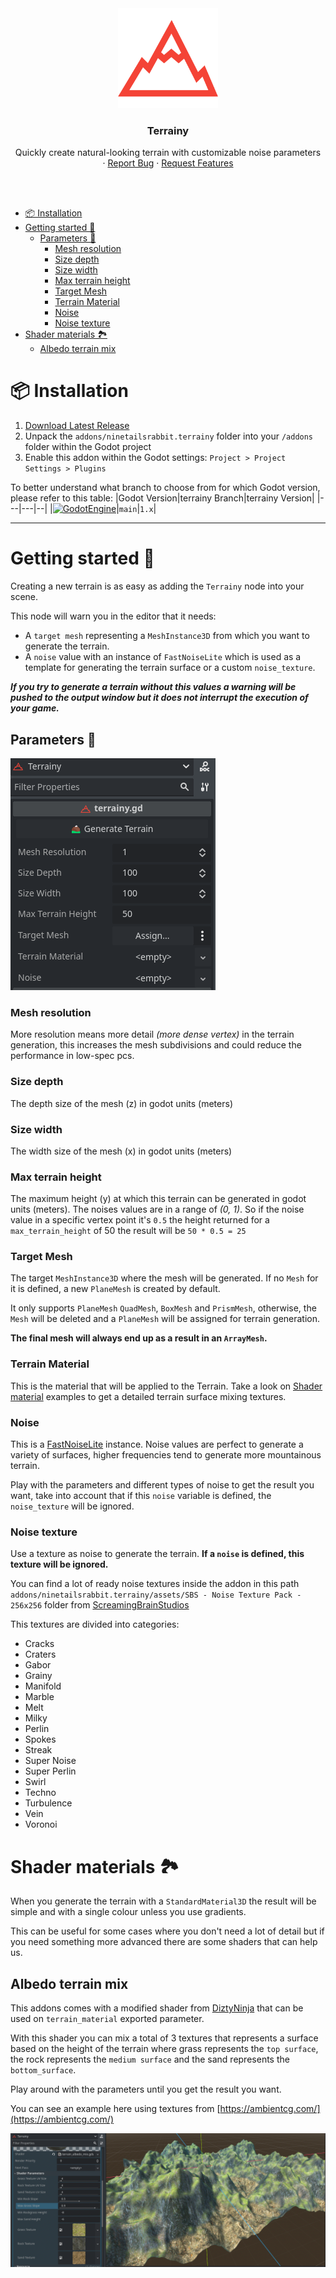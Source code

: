 <div align="center">
	<img src="icon.svg" alt="Logo" width="160" height="160">

<h3 align="center">Terrainy</h3>

  <p align="center">
   Quickly create natural-looking terrain with customizable noise parameters
	<br />
	·
	<a href="https://github.com/ninetailsrabbit/terrainy/issues/new?assignees=ninetailsrabbit&labels=%F0%9F%90%9B+bug&projects=&template=bug_report.md&title=">Report Bug</a>
	·
	<a href="https://github.com/ninetailsrabbit/terrainy/issues/new?assignees=ninetailsrabbit&labels=%E2%AD%90+feature&projects=&template=feature_request.md&title=">Request Features</a>
  </p>
</div>

<br>
<br>

- [📦 Installation](#-installation)
- [Getting started 📝](#getting-started-)
  - [Parameters 🗻](#parameters-)
    - [Mesh resolution](#mesh-resolution)
    - [Size depth](#size-depth)
    - [Size width](#size-width)
    - [Max terrain height](#max-terrain-height)
    - [Target Mesh](#target-mesh)
    - [Terrain Material](#terrain-material)
    - [Noise](#noise)
    - [Noise texture](#noise-texture)
- [Shader materials 🏞️](#shader-materials-️)
  - [Albedo terrain mix](#albedo-terrain-mix)

# 📦 Installation

1. [Download Latest Release](https://github.com/ninetailsrabbit/terrainy/releases/latest)
2. Unpack the `addons/ninetailsrabbit.terrainy` folder into your `/addons` folder within the Godot project
3. Enable this addon within the Godot settings: `Project > Project Settings > Plugins`

To better understand what branch to choose from for which Godot version, please refer to this table:
|Godot Version|terrainy Branch|terrainy Version|
|---|---|--|
|[![GodotEngine](https://img.shields.io/badge/Godot_4.3.x_stable-blue?logo=godotengine&logoColor=white)](https://godotengine.org/)|`main`|`1.x`|

---

# Getting started 📝

Creating a new terrain is as easy as adding the `Terrainy` node into your scene.

This node will warn you in the editor that it needs:

- A `target mesh` representing a `MeshInstance3D` from which you want to generate the terrain.
- A `noise` value with an instance of `FastNoiseLite` which is used as a template for generating the terrain surface or a custom `noise_texture`.

**_If you try to generate a terrain without this values a warning will be pushed to the output window but it does not interrupt the execution of your game._**

## Parameters 🗻

![terrainy_parameters](images/terrainy_parameters.png)

### Mesh resolution

More resolution means more detail _(more dense vertex)_ in the terrain generation, this increases the mesh subdivisions and could reduce the performance in low-spec pcs.

### Size depth

The depth size of the mesh (z) in godot units (meters)

### Size width

The width size of the mesh (x) in godot units (meters)

### Max terrain height

The maximum height (y) at which this terrain can be generated in godot units (meters). The noises values are in a range of _(0, 1)_. So if the noise value in a specific vertex point it's `0.5` the height returned for a `max_terrain_height` of 50 the result will be `50 * 0.5 = 25`

### Target Mesh

The target `MeshInstance3D` where the mesh will be generated. If no `Mesh` for it is defined, a new `PlaneMesh` is created by default.

It only supports `PlaneMesh` `QuadMesh`, `BoxMesh` and `PrismMesh`, otherwise, the `Mesh` will be deleted and a `PlaneMesh` will be assigned for terrain generation.

**The final mesh will always end up as a result in an `ArrayMesh`.**

### Terrain Material

This is the material that will be applied to the Terrain. Take a look on [Shader material](#shader-material) examples to get a detailed terrain surface mixing textures.

### Noise

This is a [FastNoiseLite](https://docs.godotengine.org/en/stable/classes/class_fastnoiselite.html#fastnoiselite) instance. Noise values are perfect to generate a variety of surfaces, higher frequencies tend to generate more mountainous terrain.

Play with the parameters and different types of noise to get the result you want, take into account that if this `noise` variable is defined, the `noise_texture` will be ignored.

### Noise texture

Use a texture as noise to generate the terrain. **If a `noise` is defined, this texture will be ignored.**

You can find a lot of ready noise textures inside the addon in this path `addons/ninetailsrabbit.terrainy/assets/SBS - Noise Texture Pack - 256x256` folder from [ScreamingBrainStudios](https://screamingbrai.nstudios.itch.io/noise-texture-pack)

This textures are divided into categories:

- Cracks
- Craters
- Gabor
- Grainy
- Manifold
- Marble
- Melt
- Milky
- Perlin
- Spokes
- Streak
- Super Noise
- Super Perlin
- Swirl
- Techno
- Turbulence
- Vein
- Voronoi

# Shader materials 🏞️

When you generate the terrain with a `StandardMaterial3D` the result will be simple and with a single colour unless you use gradients.

This can be useful for some cases where you don't need a lot of detail but if you need something more advanced there are some shaders that can help us.

## Albedo terrain mix

This addons comes with a modified shader from [DiztyNinja](https://www.youtube.com/@ditzyninja) that can be used on `terrain_material` exported parameter.

With this shader you can mix a total of 3 textures that represents a surface based on the height of the terrain where grass represents the `top surface`, the rock represents the `medium surface` and the sand represents the `bottom_surface`.

Play around with the parameters until you get the result you want.

You can see an example here using textures from [https://ambientcg.com/](https://ambientcg.com/)

![terrain_shader_example](images/terrain_shader.png)
